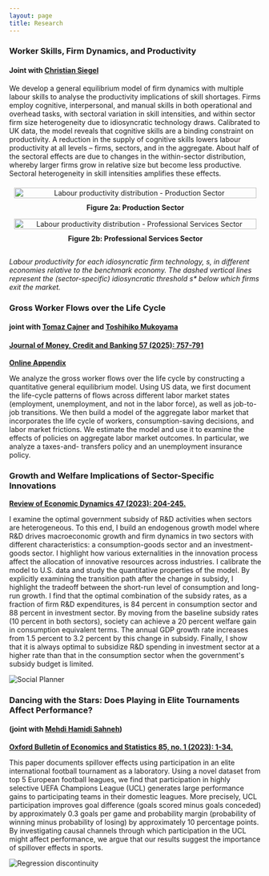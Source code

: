 ```yaml
---
layout: page
title: Research
---
```

### Worker Skills, Firm Dynamics, and Productivity
#### Joint with [Christian Siegel](http://www.siegel-christian.de)

We develop a general equilibrium model of firm dynamics with multiple labour skills to analyse the productivity implications of skill shortages. Firms employ
cognitive, interpersonal, and manual skills in both operational and overhead tasks, with sectoral variation in skill intensities, and within sector firm size heterogeneity due to idiosyncratic technology draws. Calibrated to UK data, the model reveals that cognitive skills are a binding constraint on productivity. A reduction in the supply of cognitive skills lowers labour productivity at all levels – firms, sectors, and in the aggregate. About half of the sectoral effects are due to changes in the within-sector distribution, whereby larger firms grow in relative size but become less productive. Sectoral heterogeneity in skill intensities amplifies these effects.

<div style="text-align: center; margin: 20px 0;">
  <div style="display: flex; justify-content: space-around; align-items: flex-start; flex-wrap: wrap;">
    <div style="flex: 1; margin: 0 10px; min-width: 300px;">
      <img src="https://gunerilhan.github.io/img/productivity-distribution-all-Production-scatter.png" 
           alt="Labour productivity distribution - Production Sector" 
           style="width: 100%; max-width: 500px; height: auto;">
      <p style="font-weight: bold; margin-top: 10px;">Figure 2a: Production Sector</p>
    </div>
    <div style="flex: 1; margin: 0 10px; min-width: 300px;">
      <img src="https://gunerilhan.github.io/img/productivity-distribution-all-Professional-scatter.png" 
           alt="Labour productivity distribution - Professional Services Sector" 
           style="width: 100%; max-width: 500px; height: auto;">
      <p style="font-weight: bold; margin-top: 10px;">Figure 2b: Professional Services Sector</p>
    </div>
  </div>
  <p style="font-style: italic; margin-top: 15px; text-align: left; max-width: 800px; margin-left: auto; margin-right: auto;">
    <em>Labour productivity for each idiosyncratic firm technology, s, in different economies relative to the benchmark economy. The dashed vertical lines represent the (sector-specific) idiosyncratic threshold s* below which firms exit the market.</em>
  </p>
</div>


### Gross Worker Flows over the Life Cycle ###

#### joint with [Tomaz Cajner](https://www.federalreserve.gov/econresdata/tomaz-cajner.htm) and [Toshihiko Mukoyama](https://sites.google.com/view/toshimukoyama/home) ####


#### [Journal of Money, Credit and Banking 57 (2025): 757-791](https://onlinelibrary.wiley.com/doi/10.1111/jmcb.13114)
**[Online Appendix](https://gunerilhan.github.io/img/OnlineAppendix_CGM.pdf)**

We analyze the gross worker flows over the life cycle by constructing a quantitative general equilibrium model. Using US data, we first document the life-cycle patterns of flows across different labor market states (employment, unemployment, and not in the labor force), as well as job-to-job transitions. We then build a model of the aggregate labor market that incorporates the life cycle of workers, consumption-saving decisions, and labor market frictions. We estimate the model and use it to examine the effects of policies on aggregate labor market outcomes. In particular, we analyze a taxes-and- transfers policy and an unemployment insurance policy.





### Growth and Welfare Implications of Sector-Specific Innovations ###

**[Review of Economic Dynamics 47 (2023): 204-245.](https://www.sciencedirect.com/science/article/pii/S1094202522000059)**


I examine the optimal government subsidy of R&D activities when sectors are heterogeneous. To this end, I build an endogenous growth model where R&D drives macroeconomic growth and firm dynamics in two sectors with different characteristics: a consumption-goods sector and an investment-goods sector. I highlight how various externalities in the innovation process affect the allocation of innovative resources across industries. I calibrate the model to U.S. data and study the quantitative properties of the model. By explicitly examining the transition path after the change in subsidy, I highlight the tradeoff between the short-run level of consumption and long-run growth. I find that the optimal combination of the subsidy rates, as a fraction of firm R&D expenditures, is 84 percent in consumption sector and 88 percent in investment sector. By moving from the baseline subsidy rates (10 percent in both sectors), society can achieve a 20 percent welfare gain in consumption equivalent terms. The annual GDP growth rate increases from 1.5 percent to 3.2 percent by this change in subsidy. Finally, I show that it is always optimal to subsidize R&D spending in investment sector at a higher rate than that in the consumption sector when the government's subsidy budget is limited.

![Social Planner](https://gunerilhan.github.io/img/figure2.png)



### Dancing with the Stars: Does Playing in Elite Tournaments Affect Performance?

#### (joint with [Mehdi Hamidi Sahneh](https://www.kent.ac.uk/economics/staff/profiles/mehdi-hamidi-sahneh.html))

**[Oxford Bulletin of Economics and Statistics 85, no. 1 (2023): 1-34.](https://gunerilhan.github.io/img/spillovers.pdf)**

This paper documents spillover effects using participation in an elite international football tournament as a laboratory.  Using a novel dataset from top 5 European football leagues, we find that participation in highly selective UEFA Champions League (UCL) generates large performance gains to participating teams in their domestic leagues. More precisely, UCL participation improves goal difference (goals scored minus goals conceded) by approximately 0.3 goals per game and probability margin (probability of winning minus probability of losing) by approximately 10 percentage points. By investigating causal channels through which participation in the UCL might affect performance, we argue that our results suggest the importance of spillover effects in sports.

![Regression discontinuity](https://gunerilhan.github.io/img/PosUCLPM2.jpg)
